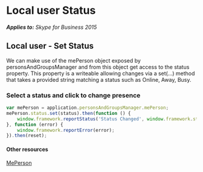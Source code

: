 
# Local user Status


 _**Applies to:** Skype for Business 2015_

## Local user - Set Status

We can make use of the mePerson object exposed by personsAndGroupsManager and from this object get access to the status property.  This property is a writeable allowing changes via a set(...) method that takes a provided string matching a status such as Online, Away, Busy.

### Select a status and click to change presence

```js
var mePerson = application.personsAndGroupsManager.mePerson;
mePerson.status.set(status).then(function () {
    window.framework.reportStatus('Status Changed', window.framework.status.success);
}, function (error) {
    window.framework.reportError(error);
}).then(reset);
```

#### Other resources

[MePerson]( https://ucwa.skype.com/reference/WebSDK/interfaces/_s4b_sdk_d_.jcafe.meperson.html)
